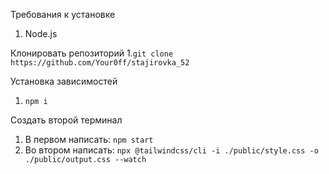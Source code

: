 Требования к установке
1. Node.js

Клонировать репозиторий
1.```git clone https://github.com/Your0ff/stajirovka_52```

Установка зависимостей
1. ```npm i```

Создать второй терминал
1. В первом написать: ```npm start```
2. Во втором написать: ```npx @tailwindcss/cli -i ./public/style.css -o ./public/output.css --watch```
